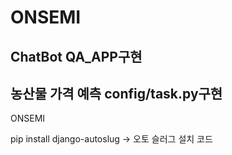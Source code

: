 # ONSEMI
## ChatBot QA_APP구현
## 농산물 가격 예측 config/task.py구현
ONSEMI

pip install django-autoslug -> 오토 슬러그 설치 코드
